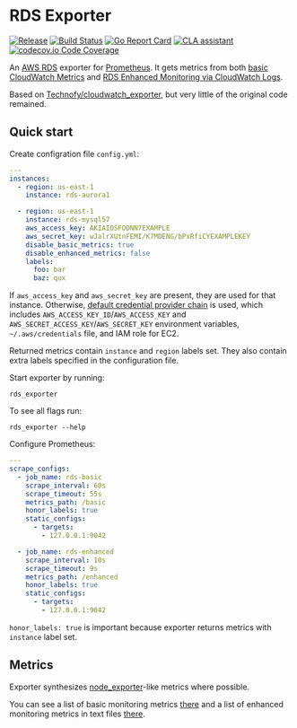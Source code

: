 # RDS Exporter

[![Release](https://img.shields.io/github/release/cxnam/rds_exporter.svg?style=flat)](https://github.com/cxnam/rds_exporter/releases/latest)
[![Build Status](https://travis-ci.com/cxnam/rds_exporter.svg?branch=master)](https://travis-ci.com/cxnam/rds_exporter)
[![Go Report Card](https://goreportcard.com/badge/github.com/cxnam/rds_exporter)](https://goreportcard.com/report/github.com/cxnam/rds_exporter)
[![CLA assistant](https://cla-assistant.cxnam.com/readme/badge/cxnam/rds_exporter)](https://cla-assistant.cxnam.com/cxnam/rds_exporter)
[![codecov.io Code Coverage](https://img.shields.io/codecov/c/github/cxnam/rds_exporter.svg?maxAge=2592000)](https://codecov.io/github/cxnam/rds_exporter?branch=master)

An [AWS RDS](https://aws.amazon.com/ru/rds/) exporter for [Prometheus](https://github.com/prometheus/prometheus).
It gets metrics from both [basic CloudWatch Metrics](https://docs.aws.amazon.com/AmazonRDS/latest/UserGuide/MonitoringOverview.html)
and [RDS Enhanced Monitoring via CloudWatch Logs](https://docs.aws.amazon.com/AmazonRDS/latest/UserGuide/USER_Monitoring.OS.html).

Based on [Technofy/cloudwatch_exporter](https://github.com/Technofy/cloudwatch_exporter),
but very little of the original code remained.

## Quick start

Create configration file `config.yml`:

```yaml
---
instances:
  - region: us-east-1
    instance: rds-aurora1

  - region: us-east-1
    instance: rds-mysql57
    aws_access_key: AKIAIOSFODNN7EXAMPLE
    aws_secret_key: wJalrXUtnFEMI/K7MDENG/bPxRfiCYEXAMPLEKEY
    disable_basic_metrics: true
    disable_enhanced_metrics: false
    labels:
      foo: bar
      baz: qux
```

If `aws_access_key` and `aws_secret_key` are present, they are used for that instance.
Otherwise, [default credential provider chain](https://docs.aws.amazon.com/sdk-for-go/v1/developer-guide/configuring-sdk.html#specifying-credentials)
is used, which includes `AWS_ACCESS_KEY_ID`/`AWS_ACCESS_KEY` and `AWS_SECRET_ACCESS_KEY`/`AWS_SECRET_KEY` environment variables, `~/.aws/credentials` file,
and IAM role for EC2.

Returned metrics contain `instance` and `region` labels set. They also contain extra labels specified in the configuration file.

Start exporter by running:
```
rds_exporter
```

To see all flags run:
```
rds_exporter --help
```

Configure Prometheus:

```yaml
---
scrape_configs:
  - job_name: rds-basic
    scrape_interval: 60s
    scrape_timeout: 55s
    metrics_path: /basic
    honor_labels: true
    static_configs:
      - targets:
        - 127.0.0.1:9042

  - job_name: rds-enhanced
    scrape_interval: 10s
    scrape_timeout: 9s
    metrics_path: /enhanced
    honor_labels: true
    static_configs:
      - targets:
        - 127.0.0.1:9042
```

`honor_labels: true` is important because exporter returns metrics with `instance` label set.

## Metrics

Exporter synthesizes [node_exporter](https://github.com/prometheus/node_exporter)-like metrics where possible.

You can see a list of basic monitoring metrics [there](https://github.com/cxnam/rds_exporter/blob/master/basic/testdata/all.txt)
and a list of enhanced monitoring metrics in text files [there](https://github.com/cxnam/rds_exporter/tree/master/enhanced/testdata).
